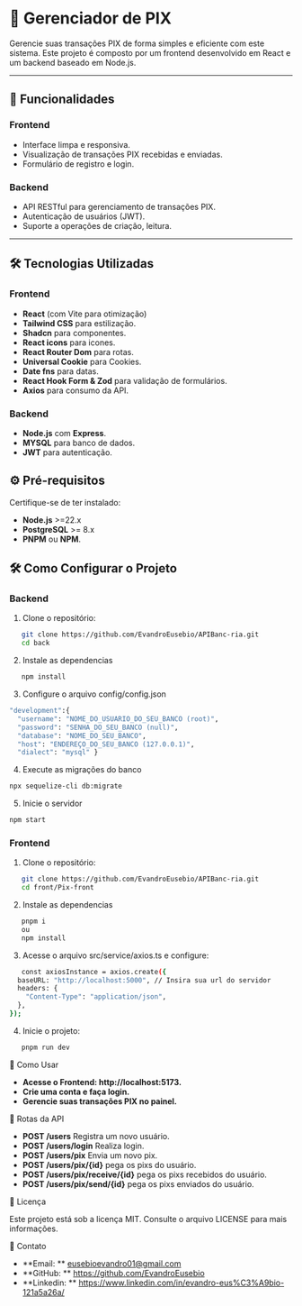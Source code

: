 # 📌 Gerenciador de PIX

Gerencie suas transações PIX de forma simples e eficiente com este sistema. Este projeto é composto por um frontend desenvolvido em React e um backend baseado em Node.js.

---

## 🚀 **Funcionalidades**

### **Frontend**

- Interface limpa e responsiva.
- Visualização de transações PIX recebidas e enviadas.
- Formulário de registro e login.

### **Backend**

- API RESTful para gerenciamento de transações PIX.
- Autenticação de usuários (JWT).
- Suporte a operações de criação, leitura.

---

## 🛠️ **Tecnologias Utilizadas**

### **Frontend**

- **React** (com Vite para otimização)
- **Tailwind CSS** para estilização.
- **Shadcn** para componentes.
- **React icons** para icones.
- **React Router Dom** para rotas.
- **Universal Cookie** para Cookies.
- **Date fns** para datas.
- **React Hook Form & Zod** para validação de formulários.
- **Axios** para consumo da API.

### **Backend**

- **Node.js** com **Express**.
- **MYSQL** para banco de dados.
- **JWT** para autenticação.

## ⚙️ **Pré-requisitos**

Certifique-se de ter instalado:

- **Node.js** >=22.x
- **PostgreSQL** >= 8.x
- **PNPM** ou **NPM**.

## 🛠️ **Como Configurar o Projeto**

### **Backend**

1. Clone o repositório:

```bash
   git clone https://github.com/EvandroEusebio/APIBanc-ria.git
   cd back
```

2. Instale as dependencias

```bash
   npm install
```

3. Configure o arquivo config/config.json

```bash
"development":{
  "username": "NOME_DO_USUARIO_DO_SEU_BANCO (root)",
  "password": "SENHA_DO_SEU_BANCO (null)",
  "database": "NOME_DO_SEU_BANCO",
  "host": "ENDEREÇO_DO_SEU_BANCO (127.0.0.1)",
  "dialect": "mysql" }
```

4. Execute as migrações do banco

```bash
npx sequelize-cli db:migrate
```

5. Inicie o servidor

```bash
npm start
```

### **Frontend**

1. Clone o repositório:

```bash
   git clone https://github.com/EvandroEusebio/APIBanc-ria.git
   cd front/Pix-front
```

2. Instale as dependencias

```bash
   pnpm i
   ou
   npm install
```

3. Acesse o arquivo src/service/axios.ts e configure:

```bash
   const axiosInstance = axios.create({
  baseURL: "http://localhost:5000", // Insira sua url do servidor
  headers: {
    "Content-Type": "application/json",
  },
});
```

4. Inicie o projeto:

```bash
   pnpm run dev
```

🧪 Como Usar

- **Acesse o Frontend: http://localhost:5173.**
- **Crie uma conta e faça login.**
- **Gerencie suas transações PIX no painel.**

📖 Rotas da API

- **POST /users** Registra um novo usuário.
- **POST /users/login** Realiza login.
- **POST /users/pix** Envia um novo pix.
- **POST /users/pix/{id}** pega os pixs do usuário.
- **POST /users/pix/receive/{id}** pega os pixs recebidos do usuário.
- **POST /users/pix/send/{id}** pega os pixs enviados do usuário.

📝 Licença

Este projeto está sob a licença MIT. Consulte o arquivo LICENSE para mais informações.

📧 Contato

- **Email: ** eusebioevandro01@gmail.com
- **GitHub: ** https://github.com/EvandroEusebio
- **Linkedin: ** https://www.linkedin.com/in/evandro-eus%C3%A9bio-121a5a26a/
